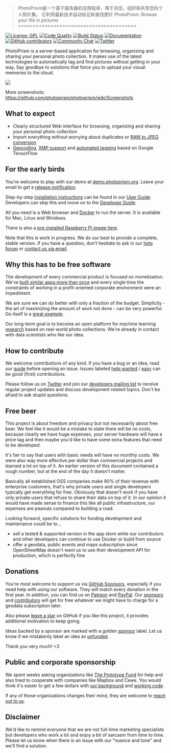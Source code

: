 > PhotoPrism是一个基于服务器的应用程序，用于浏览，组织和共享您的个人照片集。 它利用最新技术自动标记和查找图片
PhotoPrism: Browse your life in pictures
========================================

[![License: GPL](https://img.shields.io/badge/license-GPL-blue.svg)][license]
[![Code Quality](https://goreportcard.com/badge/github.com/photoprism/photoprism)][goreport]
[![Build Status](https://travis-ci.org/photoprism/photoprism.png?branch=develop)][ci]
[![Documentation](https://readthedocs.org/projects/photoprism-docs/badge/?version=latest&style=flat)][docs]
[![GitHub contributors](https://img.shields.io/github/contributors/photoprism/photoprism.svg)](https://github.com/photoprism/photoprism/graphs/contributors/)
[![Community Chat](https://img.shields.io/badge/chat-on%20gitter-4aa087.svg)][chat]
[![Twitter](https://img.shields.io/badge/follow-@browseyourlife-00acee.svg)][twitter]

PhotoPrism is a server-based application for browsing, organizing and sharing your personal photo collection.
It makes use of the latest technologies to automatically tag and find pictures without getting in your way.
Say goodbye to solutions that force you to upload your visual memories to the cloud.

![](https://dl.photoprism.org/assets/img/preview.jpg)

More screenshots: https://github.com/photoprism/photoprism/wiki/Screenshots

## What to expect ##

* Clearly structured Web interface for browsing, organizing and sharing your personal photo collection
* Import everything without worrying about duplicates or [RAW to JPEG conversion][wiki:raw]
* [Geocoding][wiki:geocoding], [XMP support][wiki:xmp] and [automated tagging][wiki:classification] 
  based on Google TensorFlow

## For the early birds ##

You're welcome to play with our demo at [demo.photoprism.org](https://demo.photoprism.org).
Leave your email to get a [release notification](https://goo.gl/forms/KBPVGl9PCsOKrAv33).

Step-by-step [installation instructions](https://docs.photoprism.org/en/latest/getting-started/) can be found
in our [User Guide](https://docs.photoprism.org/en/latest/).
Developers can skip this and move on to the [Developer Guide](https://docs.photoprism.org/en/latest/developer-guide/).

All you need is a Web browser and [Docker](https://store.docker.com/search?type=edition&offering=community)
to run the server. It is available for Mac, Linux and Windows.

There is also a [pre-installed Raspberry Pi image here](https://github.com/guysoft/PhotoPrismPi).

Note that this is work in progress. We do our best to provide a complete, stable version.
If you have a question, don't hesitate to ask in our [help forum][help] 
or [contact us via email](mailto:hello@photoprism.org).

## Why this has to be free software ##

The development of every commercial product is focused on monetization.
We've [built similar apps more than once](https://github.com/photoprism/photoprism/wiki/Mediencenter) 
and every single time the constraints of working
in a profit-oriented corporate environment were an impediment.

We are sure we can do better with only a fraction of the budget. Simplicity - the art of maximizing the 
amount of work not done - can be very powerful.
Go itself is a [great example](https://talks.golang.org/2015/simplicity-is-complicated.slide).

Our long-term goal is to become an open platform for machine 
learning [research](https://github.com/photoprism/photoprism/wiki/Research) based on real-world photo collections.
We're already in contact with data scientists who like our idea.

## How to contribute ##

We welcome contributions of any kind. If you have a bug or an idea, read our 
[guide](https://docs.photoprism.org/en/latest/developer-guide/) before opening an issue.
Issues labeled [help wanted](https://github.com/photoprism/photoprism/labels/help%20wanted) / 
[easy](https://github.com/photoprism/photoprism/issues?q=is%3Aissue+is%3Aopen+label%3Aeasy) can be
good (first) contributions. 

Please follow us on [Twitter][twitter] and join our [developers mailing list](https://groups.google.com/a/photoprism.org/forum/#!forum/developers) 
to receive regular project updates and discuss development related topics. Don't be afraid to ask stupid questions.

## Free beer ##

This project is about freedom and privacy but not necessarily about free beer. We feel like it
would be a mistake to state there will be no costs, because clearly we have huge expenses, your server hardware
will have a price tag and then maybe you'd like to have some extra features that need to be developed.

It's fair to say that users with basic needs will have no monthly costs. We were also way more effective 
per dollar than commercial projects and learned a lot on top of it.
An earlier version of this document contained a rough number, but at the end of the day it doesn't matter.

Basically all established OSS companies make 90% of their revenue with enterprise customers, that's why private users 
and single developers typically get everything for free. Obviously that doesn't work if you have only private users
that refuse to share their data on top of it. In our opinion it would have made sense to finance this like all 
public infrastructure, our expenses are peanuts compared to building a road.

Looking forward, specific solutions for funding development and maintenance could be to...

  - sell a tested & supported version in the app store while our contributors and other developers can 
    continue to use Docker or build from source
  - offer a geodata, public events and maps subscription since OpenStreetMap doesn't want us to use their development 
    API for production, which is perfectly fine

## Donations ##

You're most welcome to support us via [GitHub Sponsors](https://github.com/sponsors/lastzero), 
especially if you need help with using our software. They will match every donation in the first year.
In addition, you can find us on [Patreon](https://www.patreon.com/photoprism) and [PayPal](https://www.paypal.me/photoprism). 
Our [sponsors](https://github.com/photoprism/photoprism/blob/develop/SPONSORS.md) and 
[contributors](https://github.com/photoprism/photoprism/graphs/contributors/) will get for free whatever we might 
have to charge for a geodata subscription later.

Also please [leave a star](https://github.com/photoprism/photoprism/stargazers) on GitHub if you like this project, 
it provides additional motivation to keep going.

Ideas backed by a sponsor are marked with a golden [sponsor](https://github.com/photoprism/photoprism/issues?q=is%3Aissue+is%3Aopen+label%3Asponsor) label.
Let us know if we mistakenly label an idea as [unfunded](https://github.com/photoprism/photoprism/issues?q=is%3Aissue+is%3Aopen+label%3Aunfunded).

Thank you very much! <3

## Public and corporate sponsorship ##

We spent weeks asking organizations like [The Prototype Fund](https://prototypefund.de/en/) for help 
and also tried to cooperate with companies like Mapbox and Cewe.
You would think it's easier to get a few dollars with [our background](http://docs.photoprism.org/en/latest/team/) 
and [working code](https://demo.photoprism.org/).

If any of those organizations changes their mind, they are welcome to [reach out to us](mailto:hello@photoprism.org).

## Disclaimer ##

We'd like to remind everyone that we are not full-time marketing specialists but developers who work a lot and 
enjoy a bit of sarcasm from time to time. Please let us know when there is an issue with our "nuance and tone" 
and we'll find a solution.

[wiki:classification]: https://github.com/photoprism/photoprism/wiki/Image-Classification
[wiki:xmp]: https://github.com/photoprism/photoprism/wiki/XMP
[wiki:geocoding]: https://github.com/photoprism/photoprism/wiki/Geocoding
[wiki:raw]: https://github.com/photoprism/photoprism/wiki/Converting-RAW-to-JPEG
[help]: https://groups.google.com/a/photoprism.org/forum/#!forum/help
[license]: https://github.com/photoprism/photoprism/blob/develop/LICENSE
[patreon]: https://www.patreon.com/photoprism
[paypal]: https://www.paypal.me/photoprism
[goreport]: https://goreportcard.com/report/github.com/photoprism/photoprism
[coverage]: https://codecov.io/gh/photoprism/photoprism
[ci]: https://travis-ci.org/photoprism/photoprism
[docs]: https://docs.photoprism.org/en/latest/
[issuehunt]: https://issuehunt.io/repos/119160553
[chat]: https://gitter.im/browseyourlife/community
[twitter]: https://twitter.com/browseyourlife
[unfunded issues]: https://github.com/photoprism/photoprism/issues?q=is%3Aissue+is%3Aopen+label%3Aunfunded
[sponsored issues]: https://github.com/photoprism/photoprism/issues?q=is%3Aissue+is%3Aopen+label%3Asponsor
